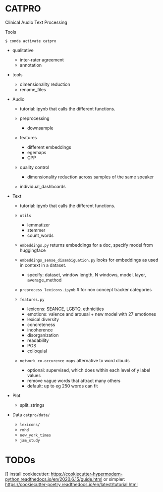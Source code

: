 # CATPRO


Clinical Audio Text Processing

Tools 


`$ conda activate catpro`



- qualitative 
    - inter-rater agreement
    - annotation


- tools
    - dimensionality reduction
    - rename_files

- Audio
    - tutorial: ipynb that calls the different functions. 
    - preprocessing
        - downsample
        
    - features
        - different embeddings
        - egemaps
        - CPP
    - quality control
        - dimensionality reduction across samples of the same speaker
    - individual_dashboards

- Text 
    - tutorial: ipynb that calls the different functions. 
    - `utils`
        - lemmatizer
        - stemmer
        - count_words
    - `embeddings.py` returns embeddings for a doc, specify model from huggingface
    - `embeddings_sense_disambiguation.py` looks for embeddings as used in context in a dataset.
        - specify: dataset, window length, N windows, model, layer, average_method 
    
    - `preprocess_lexicons.ipynb` # for non concept tracker categories
    - `features.py`
        - lexicons: SEANCE, LGBTQ, ethnicities
        - emotions: valence and arousal + new model with 27 emotiones
        - lexical diversity
        - concreteness 
        - incoherence
        - disorganization
        - readability
        - POS
        - colloquial
    
    - `network co-occurence maps` alternative to word clouds
        - optional: supervised, which does within each level of y label values
        - remove vague words that attract many others
        - default: up to eg 250 words can fit 
- Plot
    - split_strings



- Data `catpro/data/`
    - `lexicons/`
    - `rmhd`
    - `new_york_times`
    - `jam_study`



# TODOs
[] install cookiecutter: https://cookiecutter-hypermodern-python.readthedocs.io/en/2020.6.15/guide.html or simpler: https://cookiecutter-poetry.readthedocs.io/en/latest/tutorial.html



